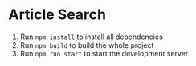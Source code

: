 # Article Search

1. Run `npm install` to install all dependencies
2. Run `npm build` to build the whole project
3. Run `npm run start` to start the development server

